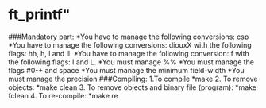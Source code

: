 # ft_printf" </br>
###Mandatory part:
  *You have to manage the following conversions: csp
  *You have to manage the following conversions: diouxX with the following flags: hh, h, l and ll.
  *You have to manage the following conversion: f with the following flags: l and L.
  *You must manage %%
  *You must manage the flags #0-+ and space
  *You must manage the minimum field-width
  *You must manage the precision
###Compiling:
1.To compile
  *make
2. To remove objects:
  *make clean
3. To remove objects and binary file (program):
  *make fclean
4. To re-compile:
  *make re
